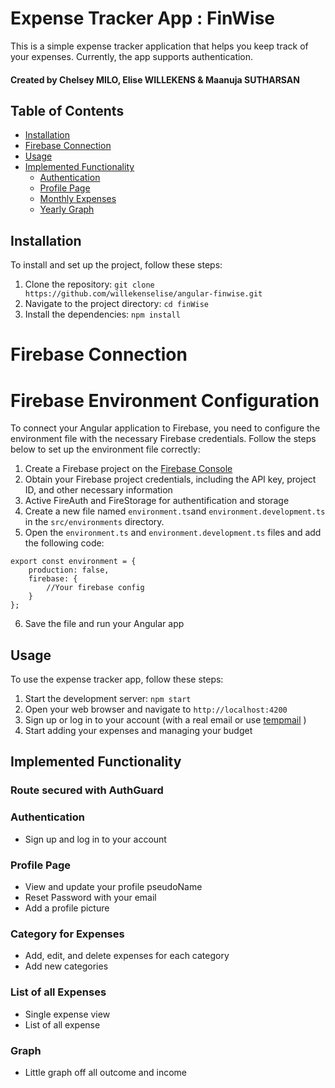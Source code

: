 # Expense Tracker App : FinWise 

This is a simple expense tracker application that helps you keep track of your expenses. Currently, the app supports authentication.

#### Created by Chelsey MILO, Elise WILLEKENS & Maanuja SUTHARSAN

## Table of Contents

- [Installation](#installation)
- [Firebase Connection](#firebase-connection)
- [Usage](#usage)
- [Implemented Functionality](#implemented-functionality)
    - [Authentication](#authentication)
    - [Profile Page](#profile-page)
    - [Monthly Expenses](#monthly-expenses)
    - [Yearly Graph](#yearly-graph)

## Installation

To install and set up the project, follow these steps:

1. Clone the repository: `git clone https://github.com/willekenselise/angular-finwise.git`
2. Navigate to the project directory: `cd finWise`
3. Install the dependencies: `npm install`

# Firebase Connection

# Firebase Environment Configuration

To connect your Angular application to Firebase, you need to configure the environment file with the necessary Firebase credentials. Follow the steps below to set up the environment file correctly:

1. Create a Firebase project on the [Firebase Console](https://console.firebase.google.com/)
2. Obtain your Firebase project credentials, including the API key, project ID, and other necessary information
3. Active FireAuth and FireStorage for authentification and storage
4. Create a new file named `environment.ts`and `environment.development.ts` in the `src/environments` directory.
5. Open the `environment.ts` and `environment.development.ts` files and add the following code:

```
export const environment = {
    production: false,
    firebase: {
        //Your firebase config
    }
};
```
6. Save the file and run your Angular app


## Usage

To use the expense tracker app, follow these steps:

1. Start the development server: `npm start`
2. Open your web browser and navigate to `http://localhost:4200`
3. Sign up or log in to your account (with a real email or use  [tempmail](https://temp-mail.org/fr/) )
4. Start adding your expenses and managing your budget

## Implemented Functionality

### Route secured with AuthGuard

### Authentication

- Sign up and log in to your account

### Profile Page

- View and update your profile pseudoName
- Reset Password with your email
- Add a profile picture

### Category for Expenses

- Add, edit, and delete expenses for each category
- Add new categories

### List of all Expenses

- Single expense view
- List of all expense

### Graph

- Little graph off all outcome and income
